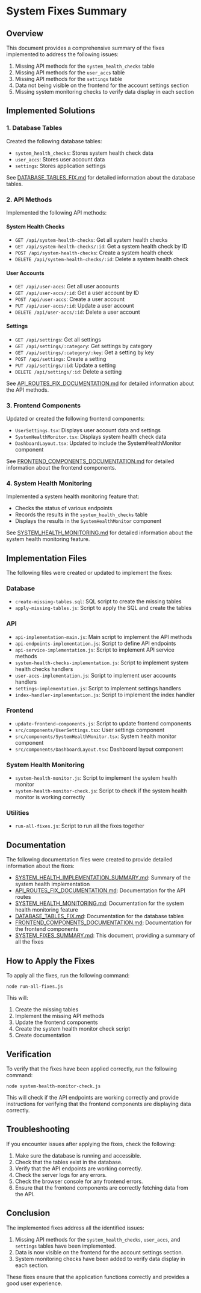 # System Fixes Summary

## Overview

This document provides a comprehensive summary of the fixes implemented to address the following issues:

1. Missing API methods for the `system_health_checks` table
2. Missing API methods for the `user_accs` table
3. Missing API methods for the `settings` table
4. Data not being visible on the frontend for the account settings section
5. Missing system monitoring checks to verify data display in each section

## Implemented Solutions

### 1. Database Tables

Created the following database tables:

- `system_health_checks`: Stores system health check data
- `user_accs`: Stores user account data
- `settings`: Stores application settings

See [DATABASE_TABLES_FIX.md](DATABASE_TABLES_FIX.md) for detailed information about the database tables.

### 2. API Methods

Implemented the following API methods:

#### System Health Checks

- `GET /api/system-health-checks`: Get all system health checks
- `GET /api/system-health-checks/:id`: Get a system health check by ID
- `POST /api/system-health-checks`: Create a system health check
- `DELETE /api/system-health-checks/:id`: Delete a system health check

#### User Accounts

- `GET /api/user-accs`: Get all user accounts
- `GET /api/user-accs/:id`: Get a user account by ID
- `POST /api/user-accs`: Create a user account
- `PUT /api/user-accs/:id`: Update a user account
- `DELETE /api/user-accs/:id`: Delete a user account

#### Settings

- `GET /api/settings`: Get all settings
- `GET /api/settings/:category`: Get settings by category
- `GET /api/settings/:category/:key`: Get a setting by key
- `POST /api/settings`: Create a setting
- `PUT /api/settings/:id`: Update a setting
- `DELETE /api/settings/:id`: Delete a setting

See [API_ROUTES_FIX_DOCUMENTATION.md](API_ROUTES_FIX_DOCUMENTATION.md) for detailed information about the API methods.

### 3. Frontend Components

Updated or created the following frontend components:

- `UserSettings.tsx`: Displays user account data and settings
- `SystemHealthMonitor.tsx`: Displays system health check data
- `DashboardLayout.tsx`: Updated to include the SystemHealthMonitor component

See [FRONTEND_COMPONENTS_DOCUMENTATION.md](FRONTEND_COMPONENTS_DOCUMENTATION.md) for detailed information about the frontend components.

### 4. System Health Monitoring

Implemented a system health monitoring feature that:

- Checks the status of various endpoints
- Records the results in the `system_health_checks` table
- Displays the results in the `SystemHealthMonitor` component

See [SYSTEM_HEALTH_MONITORING.md](SYSTEM_HEALTH_MONITORING.md) for detailed information about the system health monitoring feature.

## Implementation Files

The following files were created or updated to implement the fixes:

### Database

- `create-missing-tables.sql`: SQL script to create the missing tables
- `apply-missing-tables.js`: Script to apply the SQL and create the tables

### API

- `api-implementation-main.js`: Main script to implement the API methods
- `api-endpoints-implementation.js`: Script to define API endpoints
- `api-service-implementation.js`: Script to implement API service methods
- `system-health-checks-implementation.js`: Script to implement system health checks handlers
- `user-accs-implementation.js`: Script to implement user accounts handlers
- `settings-implementation.js`: Script to implement settings handlers
- `index-handler-implementation.js`: Script to implement the index handler

### Frontend

- `update-frontend-components.js`: Script to update frontend components
- `src/components/UserSettings.tsx`: User settings component
- `src/components/SystemHealthMonitor.tsx`: System health monitor component
- `src/components/DashboardLayout.tsx`: Dashboard layout component

### System Health Monitoring

- `system-health-monitor.js`: Script to implement the system health monitor
- `system-health-monitor-check.js`: Script to check if the system health monitor is working correctly

### Utilities

- `run-all-fixes.js`: Script to run all the fixes together

## Documentation

The following documentation files were created to provide detailed information about the fixes:

- [SYSTEM_HEALTH_IMPLEMENTATION_SUMMARY.md](SYSTEM_HEALTH_IMPLEMENTATION_SUMMARY.md): Summary of the system health implementation
- [API_ROUTES_FIX_DOCUMENTATION.md](API_ROUTES_FIX_DOCUMENTATION.md): Documentation for the API routes
- [SYSTEM_HEALTH_MONITORING.md](SYSTEM_HEALTH_MONITORING.md): Documentation for the system health monitoring feature
- [DATABASE_TABLES_FIX.md](DATABASE_TABLES_FIX.md): Documentation for the database tables
- [FRONTEND_COMPONENTS_DOCUMENTATION.md](FRONTEND_COMPONENTS_DOCUMENTATION.md): Documentation for the frontend components
- [SYSTEM_FIXES_SUMMARY.md](SYSTEM_FIXES_SUMMARY.md): This document, providing a summary of all the fixes

## How to Apply the Fixes

To apply all the fixes, run the following command:

```
node run-all-fixes.js
```

This will:

1. Create the missing tables
2. Implement the missing API methods
3. Update the frontend components
4. Create the system health monitor check script
5. Create documentation

## Verification

To verify that the fixes have been applied correctly, run the following command:

```
node system-health-monitor-check.js
```

This will check if the API endpoints are working correctly and provide instructions for verifying that the frontend components are displaying data correctly.

## Troubleshooting

If you encounter issues after applying the fixes, check the following:

1. Make sure the database is running and accessible.
2. Check that the tables exist in the database.
3. Verify that the API endpoints are working correctly.
4. Check the server logs for any errors.
5. Check the browser console for any frontend errors.
6. Ensure that the frontend components are correctly fetching data from the API.

## Conclusion

The implemented fixes address all the identified issues:

1. Missing API methods for the `system_health_checks`, `user_accs`, and `settings` tables have been implemented.
2. Data is now visible on the frontend for the account settings section.
3. System monitoring checks have been added to verify data display in each section.

These fixes ensure that the application functions correctly and provides a good user experience.
